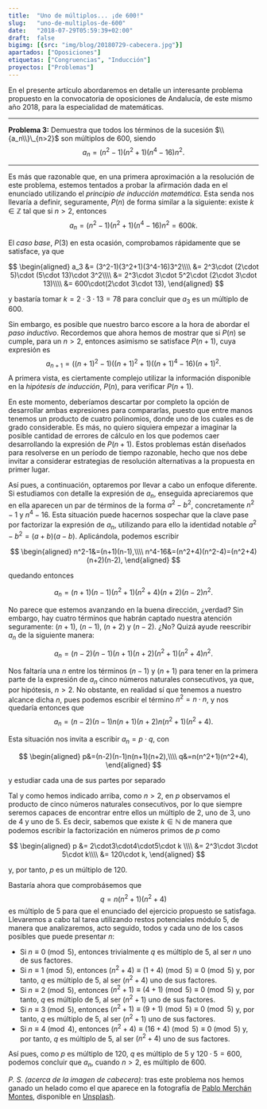 ```yaml
---
title:  "Uno de múltiplos... ¡de 600!"
slug:   "uno-de-multiplos-de-600"
date:   "2018-07-29T05:59:39+02:00"
draft:  false
bigimg: [{src: "img/blog/20180729-cabecera.jpg"}]
apartados: ["Oposiciones"]
etiquetas: ["Congruencias", "Inducción"]
proyectos: ["Problemas"]
---
```


En el presente artículo abordaremos en detalle un interesante problema propuesto en la convocatoria de oposiciones de Andalucía, de este mismo año 2018, para la especialidad de matemáticas.
<!--more-->

***

**Problema 3:** Demuestra que todos los términos de la sucesión $\\{a_n\\}\_{n>2}$ son múltiplos de 600, siendo $$a_n = (n^2-1)(n^2+1)(n^4-16)n^2.$$

***

Es más que razonable que, en una primera aproximación a la resolución de este problema, estemos tentados a probar la afirmación dada en el enunciado utilizando el *principio de inducción matemática*. Esta senda nos llevaría a definir, seguramente, $P(n)$ de forma similar a la siguiente: existe $k\in\mathbb{Z}$ tal que si $n>2$, entonces $$a_n = (n^2-1)(n^2+1)(n^4-16)n^2 = 600k.$$

El *caso base*, $P(3)$ en esta ocasión, comprobamos rápidamente que se satisface, ya que

$$
\begin{aligned}
a_3 &= (3^2-1)(3^2+1)(3^4-16)3^2\\\\ &= 2^3\cdot (2\cdot 5)\cdot (5\cdot 13)\cdot 3^2\\\\ &= 2^3\cdot 3\cdot 5^2\cdot (2\cdot 3\cdot 13)\\\\ &= 600\cdot(2\cdot 3\cdot 13),
\end{aligned}
$$

y bastaría tomar $k = 2\cdot 3\cdot 13 = 78$ para concluir que $a_3$ es un múltiplo de 600.

Sin embargo, es posible que nuestro barco escore a la hora de abordar el *paso inductivo*. Recordemos que ahora hemos de mostrar que si $P(n)$ se cumple, para un $n>2$, entonces asimismo se satisface $P(n+1)$, cuya expresión es $$a_{n+1} = ((n+1)^2-1)((n+1)^2+1)((n+1)^4-16)(n+1)^2.$$ A primera vista, es ciertamente complejo utilizar la información disponible en la *hipótesis de inducción*, $P(n)$, para verificar $P(n+1)$. 

En este momento, deberíamos descartar por completo la opción de desarrollar ambas expresiones para compararlas, puesto que entre manos tenemos un producto de cuatro polinomios, donde uno de los cuales es de grado considerable. Es más, no quiero siquiera empezar a imaginar la posible cantidad de errores de cálculo en los que podemos caer desarrollando la expresión de $P(n+1)$. Estos problemas están diseñados para resolverse en un período de tiempo razonable, hecho que nos debe invitar a considerar estrategias de resolución alternativas a la propuesta en primer lugar.

Así pues, a continuación, optaremos por llevar a cabo un enfoque diferente. Si estudiamos con detalle la expresión de $a_n$, enseguida apreciaremos que en ella aparecen un par de términos de la forma $a^2-b^2$, concretamente $n^2-1$ y $n^4-16$. Esta situación puede hacernos sospechar que la clave pase por factorizar la expresión de $a_n$, utilizando para ello la identidad notable $a^2-b^2 = (a+b)(a-b)$. Aplicándola, podemos escribir

$$
\begin{aligned}
n^2-1&=(n+1)(n-1),\\\\ n^4-16&=(n^2+4)(n^2-4)=(n^2+4)(n+2)(n-2),
\end{aligned}
$$

quedando entonces

$$
a_n = (n+1)(n-1)(n^2+1)(n^2+4)(n+2)(n-2)n^2.
$$

No parece que estemos avanzando en la buena dirección, ¿verdad? Sin embargo, hay cuatro términos que habrán captado nuestra atención seguramente: $(n+1)$, $(n-1)$, $(n+2)$ y $(n-2)$. ¿No? Quizá ayude reescribir $a_n$ de la siguiente manera:

$$
a_n = (n-2)(n-1)(n+1)(n+2)(n^2+1)(n^2+4)n^2.
$$

Nos faltaría una $n$ entre los términos $(n-1)$ y $(n+1)$ para tener en la primera parte de la expresión de $a_n$ cinco números naturales consecutivos, ya que, por hipótesis, $n>2$. No obstante, en realidad sí que tenemos a nuestro alcance dicha $n$, pues podemos escribir el término $n^2=n\cdot n$, y nos quedaría entonces que $$a_n = (n-2)(n-1)n(n+1)(n+2)n(n^2+1)(n^2+4).$$

Esta situación nos invita a escribir $a_n = p\cdot q$, con

$$
\begin{aligned}
p&=(n-2)(n-1)n(n+1)(n+2),\\\\ q&=n(n^2+1)(n^2+4),
\end{aligned}
$$

y estudiar cada una de sus partes por separado

Tal y como hemos indicado arriba, como $n>2$, en $p$ observamos el producto de cinco números naturales consecutivos, por lo que siempre seremos capaces de encontrar entre ellos un múltiplo de 2, uno de 3, uno de 4 y uno de 5. Es decir, sabemos que existe $k\in\mathbb{N}$ de manera que podemos escribir la factorización en números primos de $p$ como 

$$
\begin{aligned}
p &= 2\cdot3\cdot4\cdot5\cdot k \\\\ &= 2^3\cdot 3\cdot 5\cdot k\\\\ &= 120\cdot k,
\end{aligned}
$$

y, por tanto, $p$ es un múltiplo de 120. 

Bastaría ahora que comprobásemos que $$q=n(n^2+1)(n^2+4)$$ es múltiplo de 5 para que el enunciado del ejercicio propuesto se satisfaga. Llevaremos a cabo tal tarea utilizando restos potenciales módulo 5, de manera que analizaremos, acto seguido, todos y cada uno de los casos posibles que puede presentar $n$:

- Si $n\equiv 0\pmod{5}$, entonces trivialmente $q$ es múltiplo de 5, al ser $n$ uno de sus factores.
- Si $n\equiv 1\pmod{5}$, entonces $(n^2+4)\equiv (1+4)\pmod{5}\equiv 0\pmod{5}$ y, por tanto, $q$ es múltiplo de 5, al ser $(n^2+4)$ uno de sus factores.
- Si $n\equiv 2\pmod{5}$, entonces $(n^2+1)\equiv (4+1)\pmod{5}\equiv 0\pmod{5}$ y, por tanto, $q$ es múltiplo de 5, al ser $(n^2+1)$ uno de sus factores.
- Si $n\equiv 3\pmod{5}$, entonces $(n^2+1)\equiv (9+1)\pmod{5}\equiv 0\pmod{5}$ y, por tanto, $q$ es múltiplo de 5, al ser $(n^2+1)$ uno de sus factores.
- Si $n\equiv 4\pmod{4}$, entonces $(n^2+4)\equiv (16+4)\pmod{5}\equiv 0\pmod{5}$ y, por tanto, $q$ es múltiplo de 5, al ser $(n^2+4)$ uno de sus factores.

Así pues, como $p$ es múltiplo de 120, $q$ es múltiplo de 5 y $120\cdot 5=600$, podemos concluir que $a_n$, cuando $n>2$, es múltiplo de 600.

*P. S. (acerca de la imagen de cabecera):* tras este problema nos hemos ganado un helado como el que aparece en la fotografía de [Pablo Merchán Montes](https://unsplash.com/@pablomerchanm), disponible en [Unsplash](https://unsplash.com/photos/MXovqM130UI).